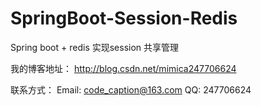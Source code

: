 # SpringBoot-Session-Redis
Spring boot + redis 实现session 共享管理

我的博客地址：
http://blog.csdn.net/mimica247706624

联系方式：
Email: code_caption@163.com
QQ: 247706624
